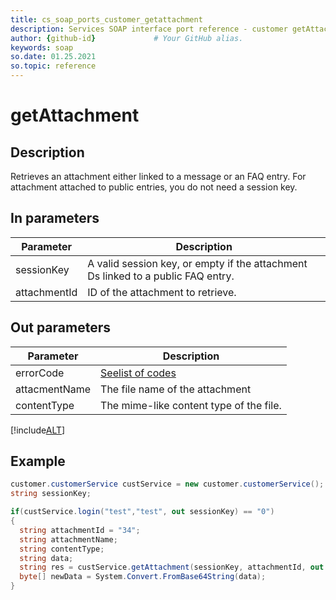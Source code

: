 ```yaml
---
title: cs_soap_ports_customer_getattachment
description: Services SOAP interface port reference - customer getAttachment
author: {github-id}             # Your GitHub alias.
keywords: soap
so.date: 01.25.2021
so.topic: reference
---
```


# getAttachment

## Description

Retrieves an attachment either linked to a message or an FAQ entry. For attachment attached to public entries, you do not need a session key.

## In parameters

| Parameter | Description |
|---|---|
| sessionKey | A valid session key, or empty if the attachment Ds linked to a public FAQ entry. |
| attachmentId | ID of the attachment to retrieve. |

## Out parameters

| Parameter | Description |
|---|---|
| errorCode | [Seelist of codes][1] |
| attacmentName | The file name of the attachment |
| contentType | The mime-like content type of the file. |

[!include[ALT](../includes/attachment-content-types.md)]

## Example

```csharp
customer.customerService custService = new customer.customerService();
string sessionKey;

if(custService.login("test","test", out sessionKey) == "0")
{
  string attachmentId = "34";
  string attachmentName;
  string contentType;
  string data;
  string res = custService.getAttachment(sessionKey, attachmentId, out attachmentName, out contentType, out data);
  byte[] newData = System.Convert.FromBase64String(data);
}
```

<!-- Referenced links -->
[1]: ../../error-codes.md

<!-- Referenced links -->
[1]: ../../error-codes.md
